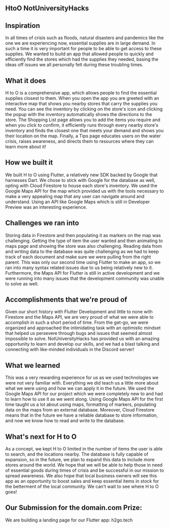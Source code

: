 ## HtoO NotUniversityHacks

## Inspiration
In all times of crisis such as floods, natural disasters and pandemics like the one we are experiencing now, essential supplies are in large demand. In such a time it is very important for people to be able to get access to these supplies. We wanted to build an app that allowed people to quickly and efficiently find the stores which had the supplies they needed, basing the ideas off issues we all personally felt during these troubling times.

## What it does
H to O is a comprehensive app, which allows people to find the essential supplies closest to them. When you open the app you are greeted with an interactive map that shows you nearby stores that carry the supplies you need. You can see the inventory by clicking on the store's icon and clicking the popup with the inventory automatically shows the directions to the store. The Shopping List page allows you to add the items you require and when you click to confirm, it efficiently runs through every nearby store's inventory and finds the closest one that meets your demand and shows you their location on the map. Finally, a Tips page educates users on the water crisis, raises awareness, and directs them to resources where they can learn more about it!

## How we built it
We built H to O using Flutter, a relatively new SDK backed by Google that harnesses Dart. We chose to stick with Google for the database as well, opting with Cloud Firestore to house each store's inventory. We used the Google Maps API for the map which provided us with the tools necessary to make a very appealing map that any user can navigate around and understand. Using an API like Google Maps which is still in Developer Preview was an interesting experience.

## Challenges we ran into
Storing data in Firestore and then populating it as markers on the map was challenging. Getting the type of item the user wanted and then animating to maps page and showing the store was also challenging. Reading data from and writing data to the database was quite challenging as we had to keep track of each document and make sure we were pulling from the right parent. This was only our second time using Flutter to make an app, so we ran into many syntax related issues due to us being relatively new to it. Furthermore, the Maps API for Flutter is still in active development and we were running into many issues that the development community was unable to solve as well.

## Accomplishments that we're proud of
Given our short history with Flutter Development and little to none with Firestore and the Maps API, we are very proud of what we were able to accomplish in such a short period of time. From the get-go, we were organized and approached the intimidating task with an optimistic mindset that helped us persevere through bugs and issues that seemed almost impossible to solve. NotUniversityHacks has provided us with an amazing opportunity to learn and develop our skills, and we had a blast talking and connecting with like-minded individuals in the Discord server!

## What we learned
This was a very rewarding experience for us as we used technologies we were not very familiar with. Everything we did teach us a little more about what we were using and how we can apply it in the future. We used the Google Maps API for our project which we were completely new to and had to learn how to use it as we went along. Using Google Maps API for the first time taught us a lot about using maps, formatting of markers, populating data on the maps from an external database. Moreover, Cloud Firestore means that in the future we have a reliable database to store information, and now we know how to read and write to the database.

## What's next for H to O
As a concept, we kept H to O limited in the number of items the user is able to search, and the locations nearby. The database is fully capable of expansion, so in the future, we plan to expand this data to include more stores around the world. We hope that we will be able to help those in need of essential goods during times of crisis and be successful in our mission to spread awareness. We also hope that local business owners will see this app as an opportunity to boost sales and keep essential items in stock for the betterment of the local community. We can't wait to see where H to O goes!

## Our Submission for the domain.com Prize:
We are building a landing page for our Flutter app: h2go.tech
